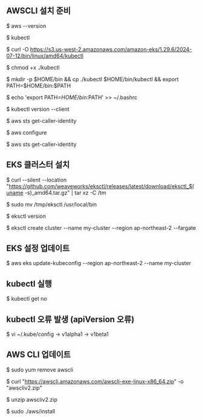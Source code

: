 ## AWSCLI 설치 준비
$ aws --version

$ kubectl

$ curl -O https://s3.us-west-2.amazonaws.com/amazon-eks/1.29.6/2024-07-12/bin/linux/amd64/kubectl

$ chmod +x ./kubectl

$ mkdir -p $HOME/bin && cp ./kubectl $HOME/bin/kubectl && export PATH=$HOME/bin:$PATH

$ echo 'export PATH=$HOME/bin:$PATH' >> ~/.bashrc

$ kubectl version --client

$ aws sts get-caller-identity

$ aws configure

$ aws sts get-caller-identity

## EKS 클러스터 설치
$ curl --silent --location "https://github.com/weaveworks/eksctl/releases/latest/download/eksctl_$(uname -s)_amd64.tar.gz" | tar xz -C /tm

$ sudo mv /tmp/eksctl /usr/local/bin

$ eksctl version

$ eksctl create cluster --name my-cluster --region ap-northeast-2 --fargate

## EKS 설정 업데이트
$ aws eks update-kubeconfig --region ap-northeast-2 --name my-cluster

## kubectl 실행
$ kubectl get no

## kubectl 오류 발생 (apiVersion 오류)
$ vi ~/.kube/config -> v1alpha1 -> v1beta1

## AWS CLI 업데이트
$ sudo yum remove awscli

$ curl "https://awscli.amazonaws.com/awscli-exe-linux-x86_64.zip" -o "awscliv2.zip"

$ unzip awscliv2.zip

$ sudo ./aws/install

